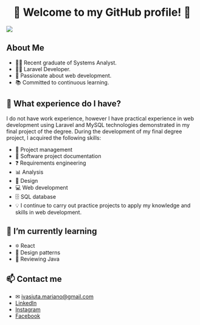 <div align="center">
  <h1 align="center">👋 Welcome to my GitHub profile! 👋</h1> 
</div>
<img src="https://live.staticflickr.com/65535/53528907031_a5e7d1fe57_k.jpg"/>

## About Me
- 👨‍🎓 Recent graduate of Systems Analyst.
- 👨‍💻 Laravel Developer.
- 🚀 Passionate about web development.
- 📚 Committed to continuous learning.

## 🤔 What experience do I have?
I do not have work experience, however I have practical experience in web development using Laravel and MySQL technologies demonstrated in my final project of the degree.
During the development of my final degree project, I acquired the following skills:
- 📅 Project management
- 📃 Software project documentation
- ❓ Requirements engineering
- 📊 Analysis
- 📑 Design
- 💻 Web development
- 🗄 SQL database
- 💡 I continue to carry out practice projects to apply my knowledge and skills in web development.

## 🌱 I’m currently learning
- 🔯 React
- 🧮 Design patterns
- 👀 Reviewing Java

## 📫 Contact me
- ✉ ivasiuta.mariano@gmail.com
-  [LinkedIn](https://www.linkedin.com/in/mariano-ivasiuta-448563206/)
-  [Instagram](https://www.instagram.com/mariano_ivasiuta/)
-  [Facebook](https://www.facebook.com/profile.php?id=100006988788396)


  <!--
  **MarianoIvasiuta26/MarianoIvasiuta26** is a ✨ _special_ ✨ repository because its `README.md` (this file) appears on your GitHub profile.
  
  Here are some ideas to get you started:
  
  - 🔭 I’m currently working on ...
  -  ...
  - 👯 I’m looking to collaborate on ...
  - 🤔 I’m looking for help with ...
  - 💬 Ask me about ...
  - 📫 How to reach me: ...
  - 😄 Pronouns: ...
  - ⚡ Fun fact: ...
  -->


